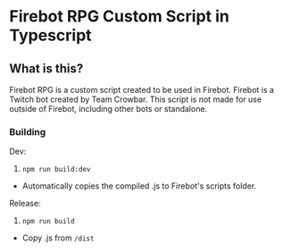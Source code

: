 # Firebot RPG Custom Script in Typescript

## What is this?

Firebot RPG is a custom script created to be used in Firebot. Firebot is a Twitch bot created by Team Crowbar. This script is not made for use outside of Firebot, including other bots or standalone.

### Building

Dev:

1. `npm run build:dev`

-   Automatically copies the compiled .js to Firebot's scripts folder.

Release:

1. `npm run build`

-   Copy .js from `/dist`
